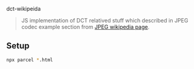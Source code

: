 dct-wikipeida

> JS implementation of DCT relatived stuff which described in JPEG codec example section from [JPEG wikipedia page](https://en.wikipedia.org/wiki/JPEG).

## Setup

```bash
npx parcel *.html
```
